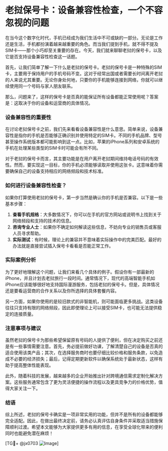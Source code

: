 # 老挝保号卡：设备兼容性检查，一个不容忽视的问题

在当今这个数字化时代，手机已经成为我们生活中不可或缺的一部分。无论是工作还是生活，手机都扮演着越来越重要的角色。而当我们提到手机，就不得不提及SIM卡——那个小巧却至关重要的存在。今天，我们就来聊聊老挝的保号卡，以及它是否支持设备兼容性检查这一话题。

首先，让我们简单了解一下什么是老挝的保号卡。老挝的保号卡是一种特殊的SIM卡，主要用于保持用户的手机号码不变。这对于经常出国或者需要长时间离开老挝的人来说尤其重要。无论你身处何地，只要你的手机能够连接到网络，你就可以继续使用同一个号码与家人朋友联系。

那么，问题来了，这样的保号卡是否真的能保证所有设备都能正常使用呢？答案是：这取决于你的设备和运营商的具体情况。

### 设备兼容性的重要性

在讨论老挝保号卡之前，我们先来看看设备兼容性是什么意思。简单来说，设备兼容性是指你的手机是否能够正确识别并使用特定的SIM卡。不同的手机品牌、型号甚至操作系统版本都可能影响到这一点。比如，苹果的iPhone系列和安卓系统的手机在处理某些类型的SIM卡时可能会有所不同。

对于老挝的保号卡而言，其主要功能是在用户离开老挝期间维持电话号码的有效性。然而，要实现这一目标，你的手机必须能够读取并使用这张卡。这意味着你需要确保自己的设备支持相应的网络频段和技术标准。

### 如何进行设备兼容性检查？

如果你打算使用老挝的保号卡，第一步当然是确认你的手机是否兼容。以下是一些基本步骤：

1. **查看手机规格**：大多数情况下，你可以在手机的官方网站或说明书上找到关于网络频段和支持的技术的信息。
2. **咨询专业人士**：如果你不确定如何解读这些信息，不妨向专业的销售员或客服人员寻求帮助。
3. **实际测试**：有时候，理论上的兼容并不意味着实际操作中的完美匹配。最好的办法就是直接尝试插入保号卡看看是否能正常工作。

### 实际案例分析

为了更好地理解这个问题，让我们来看几个具体的例子。假设你有一部最新的iPhone，并且计划去老挝旅行一段时间。通常情况下，现代的高端智能手机如iPhone应该能够很好地支持国际漫游服务，包括老挝的保号卡。但是，具体情况还是要看运营商的合作关系以及你所选择的具体套餐内容。

另一方面，如果你使用的是较旧款式的非智能机，则可能面临更多挑战。这类设备往往只支持有限的网络频段，因此即使理论上可以接受SIM卡，也可能无法提供稳定的连接质量。

### 注意事项与建议

虽然老挝的保号卡为那些希望保留原有号码的人提供了便利，但在决定购买之前还是有一些事情需要注意。首先，务必提前做好功课，了解清楚自己的设备是否真的适合使用该类产品；其次，在选择服务商时也要仔细比较价格和服务条款，以免造成不必要的经济损失；最后，记得定期更新软件以确保系统处于最新状态，这样有助于提高整体性能表现。

此外，随着科技的发展，越来越多的企业开始推出针对跨境通信需求定制化解决方案。这些服务通常包含了更为灵活便捷的操作流程以及更具竞争力的价格优势，值得大家关注一下。

### 结语

综上所述，老挝的保号卡确实是一项非常实用的功能，但并不是所有的设备都能够完全适配。因此，在做出最终决定前，请务必认真评估自身条件并采取适当措施保障顺利过渡。希望本文能够为大家提供更多有用的信息，在享受全球化带来的便利同时也能避免潜在麻烦！

[TG💪+ @jx0703 ![Image](https://github.com/user-attachments/assets/dbca1d08-cadb-493c-b0ec-ad6f7a83f270)]